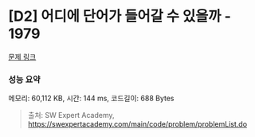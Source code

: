 # [D2] 어디에 단어가 들어갈 수 있을까 - 1979 

[문제 링크](https://swexpertacademy.com/main/code/problem/problemDetail.do?contestProbId=AV5PuPq6AaQDFAUq) 

### 성능 요약

메모리: 60,112 KB, 시간: 144 ms, 코드길이: 688 Bytes



> 출처: SW Expert Academy, https://swexpertacademy.com/main/code/problem/problemList.do